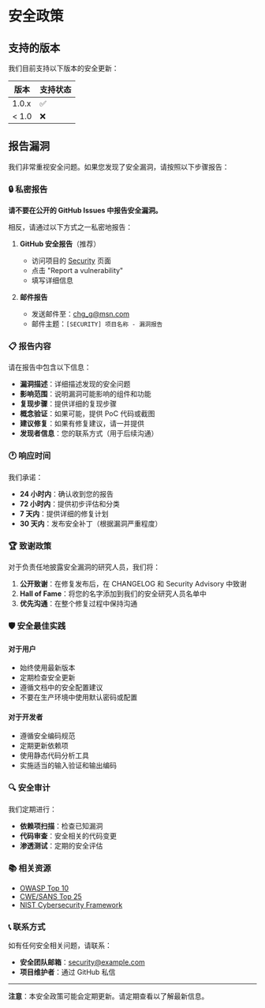 # 安全政策

## 支持的版本

我们目前支持以下版本的安全更新：

| 版本  | 支持状态 |
| ----- | -------- |
| 1.0.x | ✅       |
| < 1.0 | ❌       |

## 报告漏洞

我们非常重视安全问题。如果您发现了安全漏洞，请按照以下步骤报告：

### 🔒 私密报告

**请不要在公开的 GitHub Issues 中报告安全漏洞。**

相反，请通过以下方式之一私密地报告：

1. **GitHub 安全报告**（推荐）

   - 访问项目的 [Security](https://github.com/username/notion_storage/security) 页面
   - 点击 "Report a vulnerability"
   - 填写详细信息
2. **邮件报告**

   - 发送邮件至：chg_g@msn.com
   - 邮件主题：`[SECURITY] 项目名称 - 漏洞报告`

### 📋 报告内容

请在报告中包含以下信息：

- **漏洞描述**：详细描述发现的安全问题
- **影响范围**：说明漏洞可能影响的组件和功能
- **复现步骤**：提供详细的复现步骤
- **概念验证**：如果可能，提供 PoC 代码或截图
- **建议修复**：如果有修复建议，请一并提供
- **发现者信息**：您的联系方式（用于后续沟通）

### 🕐 响应时间

我们承诺：

- **24 小时内**：确认收到您的报告
- **72 小时内**：提供初步评估和分类
- **7 天内**：提供详细的修复计划
- **30 天内**：发布安全补丁（根据漏洞严重程度）

### 🏆 致谢政策

对于负责任地披露安全漏洞的研究人员，我们将：

1. **公开致谢**：在修复发布后，在 CHANGELOG 和 Security Advisory 中致谢
2. **Hall of Fame**：将您的名字添加到我们的安全研究人员名单中
3. **优先沟通**：在整个修复过程中保持沟通

### 🛡️ 安全最佳实践

#### 对于用户

- 始终使用最新版本
- 定期检查安全更新
- 遵循文档中的安全配置建议
- 不要在生产环境中使用默认密码或配置

#### 对于开发者

- 遵循安全编码规范
- 定期更新依赖项
- 使用静态代码分析工具
- 实施适当的输入验证和输出编码

### 🔍 安全审计

我们定期进行：

- **依赖项扫描**：检查已知漏洞
- **代码审查**：安全相关的代码变更
- **渗透测试**：定期的安全评估

### 📚 相关资源

- [OWASP Top 10](https://owasp.org/www-project-top-ten/)
- [CWE/SANS Top 25](https://cwe.mitre.org/top25/archive/2023/2023_top25_list.html)
- [NIST Cybersecurity Framework](https://www.nist.gov/cyberframework)

### 📞 联系方式

如有任何安全相关问题，请联系：

- **安全团队邮箱**：security@example.com
- **项目维护者**：通过 GitHub 私信

---

**注意**：本安全政策可能会定期更新。请定期查看以了解最新信息。
